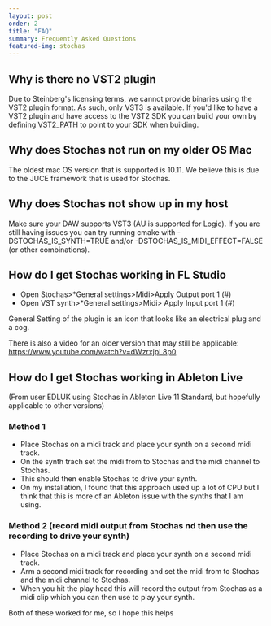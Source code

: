 ```yaml
---
layout: post
order: 2
title: "FAQ"
summary: Frequently Asked Questions
featured-img: stochas
---
```


## Why is there no VST2 plugin
Due to Steinberg's licensing terms, we cannot provide binaries using the VST2 plugin format. As such, only VST3 is available. If you'd like to have a VST2 plugin and have access to the VST2 SDK you can build your own by defining VST2_PATH to point to your SDK when building.

## Why does Stochas not run on my older OS Mac
The oldest mac OS version that is supported is 10.11. We believe this is due to the JUCE framework that is used for Stochas.

## Why does Stochas not show up in my host
Make sure your DAW supports VST3 (AU is supported for Logic). If you are still having issues you can try running cmake with -DSTOCHAS_IS_SYNTH=TRUE and/or -DSTOCHAS_IS_MIDI_EFFECT=FALSE (or other combinations). 

## How do I get Stochas working in FL Studio

- Open Stochas>*General settings>Midi>Apply Output port 1 (#)
- Open VST synth>*General settings>Midi> Apply Input port 1 (#)

General Setting of the plugin is an icon that looks like an electrical plug and a cog.

There is also a video for an older version that may still be applicable: https://www.youtube.com/watch?v=dWzrxjpL8p0

## How do I get Stochas working in Ableton Live
(From user EDLUK using Stochas in Ableton Live 11 Standard, but hopefully applicable to other versions) 

### Method 1
- Place Stochas on a midi track and place your synth on a second midi track.
- On the synth trach set the midi from to Stochas and the midi channel to Stochas.
- This should then enable Stochas to drive your synth.
- On my installation, I found that this approach used up a lot of CPU but I think that this is more of an Ableton issue with the synths that I am using.

### Method 2 (record midi output from Stochas nd then use the recording to drive your synth)
- Place Stochas on a midi track and place your synth on a second midi track.
- Arm a second midi track for recording and set the midi from to Stochas and the midi channel to Stochas.
- When you hit the play head this will record the output from Stochas as a midi clip which you can then use to play your synth.

Both of these worked for me, so I hope this helps